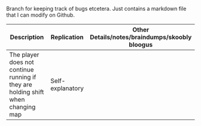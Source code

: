 Branch for keeping track of bugs etcetera. Just contains a markdown file that I can modify on Github.

| Description | Replication | Other Details/notes/braindumps/skoobly bloogus |
| ---         | ---         | ---                                            |
| The player does not continue running if they are holding shift when changing map | Self-explanatory | |
